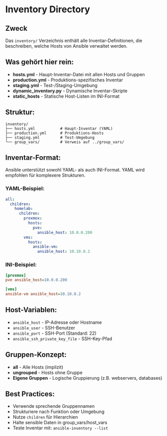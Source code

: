 # Inventory Directory

## Zweck
Das `inventory/` Verzeichnis enthält alle Inventar-Definitionen, die beschreiben, welche Hosts von Ansible verwaltet werden.

## Was gehört hier rein:
- **hosts.yml** - Haupt-Inventar-Datei mit allen Hosts und Gruppen
- **production.yml** - Produktions-spezifisches Inventar
- **staging.yml** - Test-/Staging-Umgebung
- **dynamic_inventory.py** - Dynamische Inventar-Skripte
- **static_hosts** - Statische Host-Listen im INI-Format

## Struktur:
```
inventory/
├── hosts.yml           # Haupt-Inventar (YAML)
├── production.yml      # Produktions-Hosts
├── staging.yml         # Test-Umgebung
└── group_vars/         # Verweis auf ../group_vars/
```

## Inventar-Format:
Ansible unterstützt sowohl YAML- als auch INI-Format. YAML wird empfohlen für komplexere Strukturen.

### YAML-Beispiel:
```yaml
all:
  children:
    homelab:
      children:
        proxmox:
          hosts:
            pve:
              ansible_host: 10.0.0.200
        vms:
          hosts:
            ansible-vm:
              ansible_host: 10.10.0.2
```

### INI-Beispiel:
```ini
[proxmox]
pve ansible_host=10.0.0.200

[vms]
ansible-vm ansible_host=10.10.0.2
```

## Host-Variablen:
- `ansible_host` - IP-Adresse oder Hostname
- `ansible_user` - SSH-Benutzer
- `ansible_port` - SSH-Port (Standard: 22)
- `ansible_ssh_private_key_file` - SSH-Key-Pfad

## Gruppen-Konzept:
- **all** - Alle Hosts (implizit)
- **ungrouped** - Hosts ohne Gruppe
- **Eigene Gruppen** - Logische Gruppierung (z.B. webservers, databases)

## Best Practices:
- Verwende sprechende Gruppennamen
- Strukturiere nach Funktion oder Umgebung
- Nutze `children` für Hierarchien
- Halte sensible Daten in group_vars/host_vars
- Teste Inventar mit: `ansible-inventory --list`
